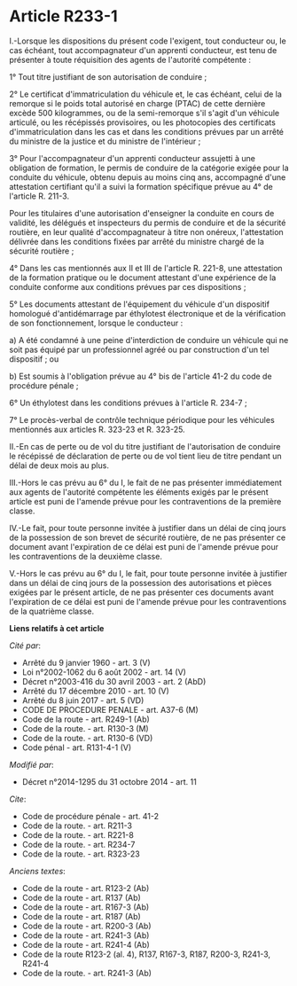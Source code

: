 # Article R233-1

I.-Lorsque les dispositions du présent code l'exigent, tout conducteur ou, le cas échéant, tout accompagnateur d'un apprenti
conducteur, est tenu de présenter à toute réquisition des agents de l'autorité compétente : 

1° Tout titre justifiant de son autorisation de conduire ; 

2° Le certificat d'immatriculation du véhicule et, le cas échéant, celui de la remorque si le poids total autorisé en charge
(PTAC) de cette dernière excède 500 kilogrammes, ou de la semi-remorque s'il s'agit d'un véhicule articulé, ou les récépissés
provisoires, ou les photocopies des certificats d'immatriculation dans les cas et dans les conditions prévues par un arrêté
du ministre de la justice et du ministre de l'intérieur ; 

3° Pour l'accompagnateur d'un apprenti conducteur assujetti à une obligation de formation, le permis de conduire de la
catégorie exigée pour la conduite du véhicule, obtenu depuis au moins cinq ans, accompagné d'une attestation certifiant qu'il
a suivi la formation spécifique prévue au 4° de l'article R. 211-3. 

Pour les titulaires d'une autorisation d'enseigner la conduite en cours de validité, les délégués et inspecteurs du permis de
conduire et de la sécurité routière, en leur qualité d'accompagnateur à titre non onéreux, l'attestation délivrée dans les
conditions fixées par arrêté du ministre chargé de la sécurité routière ; 

4° Dans les cas mentionnés aux II et III de l'article R. 221-8, une attestation de la formation pratique ou le document
attestant d'une expérience de la conduite conforme aux conditions prévues par ces dispositions ; 

5° Les documents attestant de l'équipement du véhicule d'un dispositif homologué d'antidémarrage par éthylotest électronique
et de la vérification de son fonctionnement, lorsque le conducteur : 

a) A été condamné à une peine d'interdiction de conduire un véhicule qui ne soit pas équipé par un professionnel agréé ou par
construction d'un tel dispositif ; ou 

b) Est soumis à l'obligation prévue au 4° bis de l'article 41-2 du code de procédure pénale ; 

6° Un éthylotest dans les conditions prévues à l'article R. 234-7 ; 

7° Le procès-verbal de contrôle technique périodique pour les véhicules mentionnés aux articles R. 323-23 et R. 323-25. 

II.-En cas de perte ou de vol du titre justifiant de l'autorisation de conduire le récépissé de déclaration de perte ou de
vol tient lieu de titre pendant un délai de deux mois au plus. 

III.-Hors le cas prévu au 6° du I, le fait de ne pas présenter immédiatement aux agents de l'autorité compétente les éléments
exigés par le présent article est puni de l'amende prévue pour les contraventions de la première classe. 

IV.-Le fait, pour toute personne invitée à justifier dans un délai de cinq jours de la possession de son brevet de sécurité
routière, de ne pas présenter ce document avant l'expiration de ce délai est puni de l'amende prévue pour les contraventions
de la deuxième classe. 

V.-Hors le cas prévu au 6° du I, le fait, pour toute personne invitée à justifier dans un délai de cinq jours de la
possession des autorisations et pièces exigées par le présent article, de ne pas présenter ces documents avant l'expiration
de ce délai est puni de l'amende prévue pour les contraventions de la quatrième classe.

**Liens relatifs à cet article**

_Cité par_:

  - Arrêté du 9 janvier 1960 - art. 3 (V)
  - Loi n°2002-1062 du 6 août 2002 - art. 14 (V)
  - Décret n°2003-416 du 30 avril 2003 - art. 2 (AbD)
  - Arrêté du 17 décembre 2010 - art. 10 (V)
  - Arrêté du 8 juin 2017 - art. 5 (VD)
  - CODE DE PROCEDURE PENALE - art. A37-6 (M)
  - Code de la route - art. R249-1 (Ab)
  - Code de la route. - art. R130-3 (M)
  - Code de la route. - art. R130-6 (VD)
  - Code pénal - art. R131-4-1 (V)

_Modifié par_:

  - Décret n°2014-1295 du 31 octobre 2014 - art. 11

_Cite_:

  - Code de procédure pénale - art. 41-2
  - Code de la route. - art. R211-3
  - Code de la route. - art. R221-8
  - Code de la route. - art. R234-7
  - Code de la route. - art. R323-23

_Anciens textes_:

  - Code de la route - art. R123-2 (Ab)
  - Code de la route - art. R137 (Ab)
  - Code de la route - art. R167-3 (Ab)
  - Code de la route - art. R187 (Ab)
  - Code de la route - art. R200-3 (Ab)
  - Code de la route - art. R241-3 (Ab)
  - Code de la route - art. R241-4 (Ab)
  - Code de la route R123-2 (al. 4), R137, R167-3, R187, R200-3, R241-3, R241-4
  - Code de la route. - art. R241-3 (Ab)
